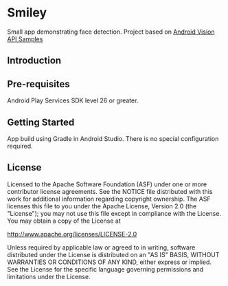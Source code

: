 Smiley
============

Small app demonstrating face detection.
Project based on [Android Vision API Samples](https://github.com/googlesamples/android-vision)

Introduction
------------

Pre-requisites
--------------
 Android Play Services SDK level 26 or greater.

Getting Started
---------------
App build using Gradle in Android Studio.  There is no special
configuration required.

License
-------

Licensed to the Apache Software Foundation (ASF) under one or more contributor
license agreements.  See the NOTICE file distributed with this work for
additional information regarding copyright ownership.  The ASF licenses this
file to you under the Apache License, Version 2.0 (the "License"); you may not
use this file except in compliance with the License.  You may obtain a copy of
the License at

  http://www.apache.org/licenses/LICENSE-2.0

Unless required by applicable law or agreed to in writing, software
distributed under the License is distributed on an "AS IS" BASIS, WITHOUT
WARRANTIES OR CONDITIONS OF ANY KIND, either express or implied.  See the
License for the specific language governing permissions and limitations under
the License.
